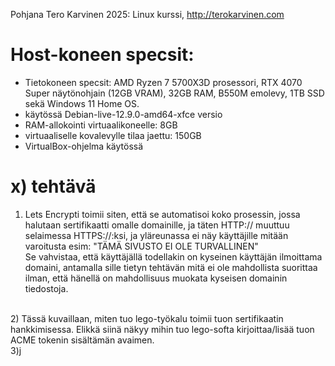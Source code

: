 Pohjana Tero Karvinen 2025: Linux kurssi, http://terokarvinen.com

# Host-koneen specsit:

- Tietokoneen specsit: AMD Ryzen 7 5700X3D prosessori, RTX 4070 Super näytönohjain (12GB VRAM), 32GB RAM, B550M emolevy, 1TB SSD sekä Windows 11 Home OS.
- käytössä Debian-live-12.9.0-amd64-xfce versio
- RAM-allokointi virtuaalikoneelle: 8GB
- virtuaaliselle kovalevylle tilaa jaettu: 150GB
- VirtualBox-ohjelma käytössä

# x) tehtävä

1) Lets Encrypti toimii siten, että se automatisoi koko prosessin, jossa halutaan sertifikaatti omalle domainille, ja täten HTTP:// muuttuu selaimessa HTTPS://:ksi, ja yläreunassa ei näy käyttäjille mitään varoitusta esim: "TÄMÄ SIVUSTO EI OLE TURVALLINEN" <br>
Se vahvistaa, että käyttäjällä todellakin on kyseinen käyttäjän ilmoittama domaini, antamalla sille tietyn tehtävän mitä ei ole mahdollista suorittaa ilman, että hänellä on mahdollisuus muokata kyseisen domainin tiedostoja.
<br>
2) Tässä kuvaillaan, miten tuo lego-työkalu toimii tuon sertifikaatin hankkimisessa. Elikkä siinä näkyy mihin tuo lego-softa kirjoittaa/lisää tuon ACME tokenin sisältämän avaimen.
<br>
3)j

